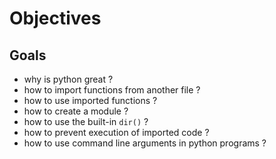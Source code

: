 # Objectives

## Goals
- why is python great ?
- how to import functions from another file ?
- how to use imported functions ?
- how to create a module ?
- how to use the built-in `dir()` ?
- how to prevent execution of imported code ?
- how to use command line arguments in python programs ?
